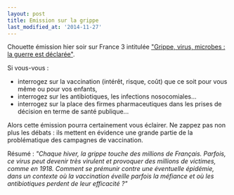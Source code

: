 ```yaml
---
layout: post
title: Emission sur la grippe
last_modified_at: '2014-11-27'
---
```


Chouette émission hier soir sur France 3 intitulée ["Grippe, virus, microbes : la guerre est déclarée"](http://www.france3.fr/emission/tout-peut-changer/diffusion-du-09-12-2013-20h45).

Si vous-vous :

- interrogez sur la vaccination (intérêt, risque, coût) que ce soit pour vous même ou pour vos enfants,
- interrogez sur les antibiotiques, les infections nosocomiales...
- interrogez sur la place des firmes pharmaceutiques dans les prises de décision en terme de santé publique...

Alors cette émission pourra certainement vous éclairer.
Ne zappez pas non plus les débats : ils mettent en évidence une grande partie de la problématique des campagnes de vaccination.

Résumé :
_"Chaque hiver, la grippe touche des millions de Français. Parfois, ce virus peut devenir très virulent et provoquer des
millions de victimes, comme en 1918.
Comment se prémunir contre une éventuelle épidémie, dans un contexte où la vaccination éveille parfois la méfiance et
où les antibiotiques perdent de leur efficacité ?"_
